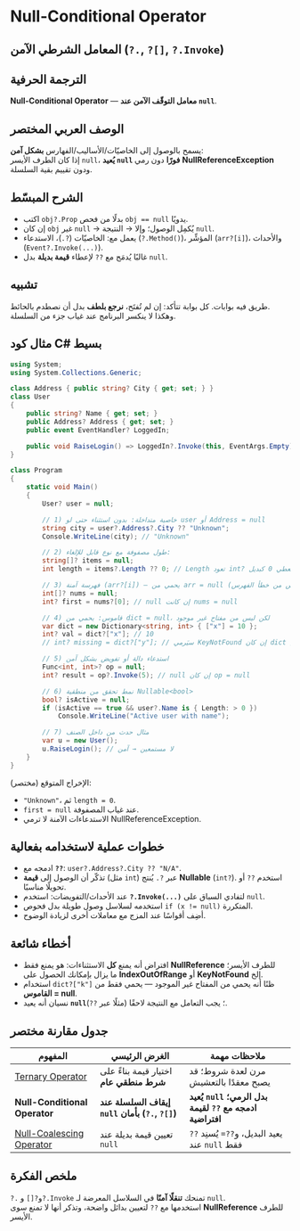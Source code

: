 # **Null-Conditional Operator**

##  المعامل الشرطي الآمن (`?.`, `?[]`, `?.Invoke`)

## الترجمة الحرفية  
**Null-Conditional Operator** — **معامل التوقّف الآمن عند `null`**.

## الوصف العربي المختصر  
يسمح بالوصول إلى الخاصيّات/الأساليب/الفهارس **بشكل آمن**:  
إذا كان الطرف الأيسر `null`، **يُعيد `null` فورًا** دون رمي **NullReferenceException** ودون تقييم بقية السلسلة.

## الشرح المبسّط  
- اكتب `obj?.Prop` بدلًا من فحص `obj == null` يدويًا.  
- إن كان `obj` غير `null` → يُكمِل الوصول؛ وإلا → النتيجة `null`.  
- يعمل مع: الخاصيّات (`?.`)، الاستدعاء (`?.Method()`)، المؤشِّر (`arr?[i]`)، والأحداث (`Event?.Invoke(...)`).  
- غالبًا يُدمَج مع `??` لإعطاء **قيمة بديلة** بدل `null`.

## تشبيه  
طريق فيه بوابات. كل بوابة تتأكد: إن لم تُفتَح، **نرجع بلطف** بدل أن نصطدم بالحائط.  
وهكذا لا ينكسر البرنامج عند غياب جزء من السلسلة.

## مثال كود C# بسيط
```csharp
using System;
using System.Collections.Generic;

class Address { public string? City { get; set; } }
class User
{
    public string? Name { get; set; }
    public Address? Address { get; set; }
    public event EventHandler? LoggedIn;

    public void RaiseLogin() => LoggedIn?.Invoke(this, EventArgs.Empty); // آمن عند عدم وجود مشترِك
}

class Program
{
    static void Main()
    {
        User? user = null;

        // 1) خاصية متداخلة: بدون استثناء حتى لو user أو Address = null
        string city = user?.Address?.City ?? "Unknown";
        Console.WriteLine(city); // "Unknown"

        // 2) طول مصفوفة مع نوع قابل للإلغاء:
        string[]? items = null;
        int length = items?.Length ?? 0; // Length تعود int? ثم نعطي 0 كبديل

        // 3) فهرسة آمنة (arr?[i]) — يحمي من arr = null (ليس من خطأ الفهرس)
        int[]? nums = null;
        int? first = nums?[0]; // null إن كانت nums = null

        // 4) قاموس: يحمي من dict = null، لكن ليس من مفتاح غير موجود
        var dict = new Dictionary<string, int> { ["x"] = 10 };
        int? val = dict?["x"]; // 10
        // int? missing = dict?["y"]; // سيَرمي KeyNotFound إن كان dict ليس null والمفتاح غير موجود

        // 5) استدعاء دالة أو تفويض بشكل آمن
        Func<int, int>? op = null;
        int? result = op?.Invoke(5); // null إن كان op = null

        // 6) نمط تحقق من منطقية Nullable<bool>
        bool? isActive = null;
        if (isActive == true && user?.Name is { Length: > 0 })
            Console.WriteLine("Active user with name");

        // 7) مثال حدث من داخل الصنف
        var u = new User();
        u.RaiseLogin(); // لا مستمعين → آمن
    }
}
```
الإخراج المتوقع (مختصر):  
- `"Unknown"`، ثم `length = 0`.  
- `first = null` عند غياب المصفوفة.  
- الاستدعاءات الآمنة لا ترمي NullReferenceException.

## خطوات عملية لاستخدامه بفعالية
- ادمجه مع **`??`**: `user?.Address?.City ?? "N/A"`.  
- تذكّر أن الوصول إلى **قيمة** (مثل `int`) عبر `?.` يُنتج **Nullable** (`int?`). استخدم `??` أو تحويلًا مناسبًا.  
- عند الأحداث/التفويضات: استخدم **`?.Invoke(...)`** لتفادي السباق على `null`.  
- استخدمه لسلاسل وصول طويلة بدل فحوص `if (x != null)` المتكررة.  
- أضِف أقواسًا عند المزج مع معاملات أخرى لزيادة الوضوح.

## أخطاء شائعة
- افتراض أنه يمنع **كل** الاستثناءات: هو يمنع فقط **NullReference** للطرف الأيسر؛  
  ما يزال بإمكانك الحصول على **IndexOutOfRange** أو **KeyNotFound** إلخ.  
- استخدام `dict?["k"]` ظنًا أنه يحمي من المفتاح غير الموجود — يحمي فقط من **القاموس = null**.  
- نسيان أنه يعيد **`null`**؛ يجب التعامل مع النتيجة لاحقًا (مثلًا عبر `??`).

## جدول مقارنة مختصر

| المفهوم | الغرض الرئيسي | ملاحظات مهمة |
|---|---|---|
| [Ternary Operator](ternary-operator.md) | اختيار قيمة بناءً على **شرط منطقي عام** | مرن لعدة شروط؛ قد يصبح معقدًا بالتعشيش |
| **Null-Conditional Operator** | **إيقاف السلسلة عند `null` بأمان (`?.`, `?[]`)** | **يُعيد `null` بدل الرمي؛ ادمجه مع `??` لقيمة افتراضية** |
| [Null-Coalescing Operator](null-coalescing-operator.md) | تعيين قيمة بديلة عند `null` | `??` يعيد البديل، و`??=` يُسنِد عند `null` فقط |

## ملخص الفكرة  
`?.` و`?[]` و`?.Invoke` تمنحك **تنقلًا آمنًا** في السلاسل المعرضة لـ `null`.  
استخدمها مع `??` لتعيين بدائل واضحة، وتذكر أنها لا تمنع سوى **NullReference** للطرف الأيسر.

